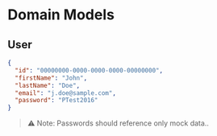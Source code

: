 # Domain Models

## User

```json
{
  "id": "00000000-0000-0000-0000-00000000",
  "firstName": "John",
  "lastName": "Doe",
  "email": "j.doe@sample.com",
  "password": "PTest2016"
}
```

> ⚠️ Note: Passwords should reference only mock data..
